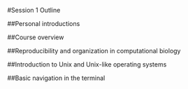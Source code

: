 #Session 1 Outline

##Personal introductions

##Course overview

##Reproducibility and organization in computational biology

##Introduction to Unix and Unix-like operating systems

##Basic navigation in the terminal
